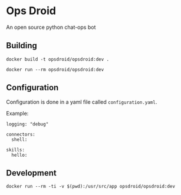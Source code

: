 # Ops Droid
An open source python chat-ops bot

## Building

`docker build -t opsdroid/opsdroid:dev .`

`docker run --rm opsdroid/opsdroid:dev`

## Configuration

Configuration is done in a yaml file called `configuration.yaml`.

Example:

```
logging: "debug"

connectors:
  shell:

skills:
  hello:
```

## Development

`docker run --rm -ti -v $(pwd):/usr/src/app opsdroid/opsdroid:dev`
